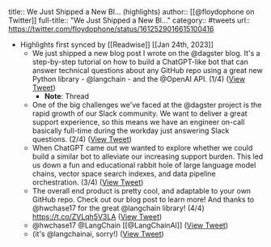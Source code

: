 title:: We Just Shipped a New Bl... (highlights)
author:: [[@floydophone on Twitter]]
full-title:: "We Just Shipped a New Bl..."
category:: #tweets
url:: https://twitter.com/floydophone/status/1612529016615100416

- Highlights first synced by [[Readwise]] [[Jan 24th, 2023]]
	- We just shipped a new blog post I wrote on the @dagster blog. It's a step-by-step tutorial on how to build a ChatGPT-like bot that can answer technical questions about any GitHub repo using a great new Python library - @langchain - and the @OpenAI API. (1/4) ([View Tweet](https://twitter.com/floydophone/status/1612529016615100416))
		- **Note**: Thread
	- One of the big challenges we've faced at the @dagster project is the rapid growth of our Slack community. We want to deliver a great support experience, so this means we have an engineer on-call basically full-time during the workday just answering Slack questions. (2/4) ([View Tweet](https://twitter.com/floydophone/status/1612529019295256576))
	- When ChatGPT came out we wanted to explore whether we could build a similar bot to alleviate our increasing support burden. This led us down a fun and educational rabbit hole of large language model chains, vector space search indexes, and data pipeline orchestration. (3/4) ([View Tweet](https://twitter.com/floydophone/status/1612529021946060800))
	- The overall end product is pretty cool, and adaptable to your own GitHub repo. Check out our blog post to learn more! And thanks to @hwchase17 for the great @langchain library! (4/4) https://t.co/ZVLqh5V3LA ([View Tweet](https://twitter.com/floydophone/status/1612529024567500800))
	- @hwchase17 @LangChain [[@LangChainAI]] ([View Tweet](https://twitter.com/floydophone/status/1612535080701902848))
	- (it's @langchainai, sorry!) ([View Tweet](https://twitter.com/floydophone/status/1612546719081795585))